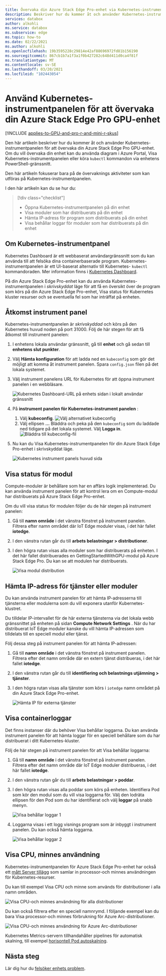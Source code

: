 ```yaml
---
title: Övervaka din Azure Stack Edge Pro-enhet via Kubernetes-instrumentpanelen | Microsoft Docs
description: Beskriver hur du kommer åt och använder Kubernetes-instrumentpanelen för att övervaka din Azure Stack Edge Pro-enhet.
services: databox
author: alkohli
ms.service: databox
ms.subservice: edge
ms.topic: how-to
ms.date: 02/22/2021
ms.author: alkohli
ms.openlocfilehash: 19b3595228c29814e42af88696972fd81b156190
ms.sourcegitcommit: 867cb1b7a1f3a1f0b427282c648d411d0ca4f81f
ms.translationtype: MT
ms.contentlocale: sv-SE
ms.lasthandoff: 03/20/2021
ms.locfileid: "102443054"
---
```

# <a name="use-kubernetes-dashboard-to-monitor-your-azure-stack-edge-pro-gpu-device"></a>Använd Kubernetes-instrumentpanelen för att övervaka din Azure Stack Edge Pro GPU-enhet

[!INCLUDE [applies-to-GPU-and-pro-r-and-mini-r-skus](../../includes/azure-stack-edge-applies-to-gpu-pro-r-mini-r-sku.md)]

Den här artikeln beskriver hur du kommer åt och använder Kubernetes-instrumentpanelen för att övervaka din Azure Stack Edge Pro GPU-enhet. Om du vill övervaka din enhet kan du använda diagram i Azure Portal, Visa Kubernetes-instrumentpanelen eller köra `kubectl` kommandon via enhetens PowerShell-gränssnitt. 

Den här artikeln fokuserar bara på de övervaknings aktiviteter som kan utföras på Kubernetes-instrumentpanelen.

I den här artikeln kan du se hur du:

> [!div class="checklist"]
>
> * Öppna Kubernetes-instrumentpanelen på din enhet
> * Visa moduler som har distribuerats på din enhet
> * Hämta IP-adress för program som distribuerats på din enhet
> * Visa behållar loggar för moduler som har distribuerats på din enhet


## <a name="about-kubernetes-dashboard"></a>Om Kubernetes-instrumentpanel

Kubernetes Dashboard är ett webbaserat användargränssnitt som du kan använda till att felsöka dina containerbaserade program. Kubernetes-instrumentpanelen är ett UI-baserat alternativ till Kubernetes- `kubectl` kommandoraden. Mer information finns i [Kubernetes Dashboard](https://kubernetes.io/docs/tasks/access-application-cluster/web-ui-dashboard/). 

På din Azure Stack Edge Pro-enhet kan du använda Kubernetes-instrumentpanelen i *skrivskyddat* läge för att få en översikt över de program som körs på din Azure Stack Edge Pro-enhet, Visa status för Kubernetes kluster resurser och se eventuella fel som har inträffat på enheten.

## <a name="access-dashboard"></a>Åtkomst instrument panel

Kubernetes-instrumentpanelen är *skrivskyddad* och körs på den Kubernetes huvud noden på port 31000. Följ de här stegen för att få åtkomst till instrument panelen: 

1. I enhetens lokala användar gränssnitt, gå till **enhet** och gå sedan till **enhetens slut punkter**. 
1. Välj **Hämta konfiguration** för att ladda ned en `kubeconfig` som gör det möjligt att komma åt instrument panelen. Spara `config.json` filen på det lokala systemet.
1. Välj instrument panelens URL för Kubernetes för att öppna instrument panelen i en webbläsare.

    ![Kubernetes Dashboard-URL på enhets sidan i lokalt användar gränssnitt](./media/azure-stack-edge-gpu-monitor-kubernetes-dashboard/kubernetes-dashboard-url-local-ui-1.png)

1. På **instrument panelen för Kubernetes-instrument panelen** :
    
    1. Välj **kubeconfig**. 
        ![Välj alternativet kubeconfig](./media/azure-stack-edge-gpu-monitor-kubernetes-dashboard/kubernetes-dashboard-sign-in-1.png) 
    1. Välj ellipsen **...** Bläddra och peka på den `kubeconfig` som du laddade ned tidigare på det lokala systemet. Välj **Logga in**.
        ![Bläddra till kubeconfig-fil](./media/azure-stack-edge-gpu-monitor-kubernetes-dashboard/kubernetes-dashboard-sign-in-2.png)    

6. Nu kan du Visa Kubernetes-instrumentpanelen för din Azure Stack Edge Pro-enhet i skrivskyddat läge.

    ![Kubernetes instrument panels huvud sida](./media/azure-stack-edge-gpu-monitor-kubernetes-dashboard/kubernetes-dashboard-main-page-1.png)

## <a name="view-module-status"></a>Visa status för modul

Compute-moduler är behållare som har en affärs logik implementerad. Du kan använda instrument panelen för att kontrol lera om en Compute-modul har distribuerats på Azure Stack Edge Pro-enhet.

Om du vill visa status för modulen följer du de här stegen på instrument panelen:

1. Gå till **namn område** i det vänstra fönstret på instrument panelen. Filtrera efter namn området där IoT Edge moduler visas, i det här fallet **iotedge**.
1. I den vänstra rutan går du till **arbets belastningar > distributioner**.
1. I den högra rutan visas alla moduler som har distribuerats på enheten. I det här fallet distribuerades en GettingStartedWithGPU-modul på Azure Stack Edge Pro. Du kan se att modulen har distribuerats.

    ![Visa modul distribution](./media/azure-stack-edge-gpu-monitor-kubernetes-dashboard/kubernetes-view-module-deployment-1.png)

 
## <a name="get-ip-address-for-services-or-modules"></a>Hämta IP-adress för tjänster eller moduler

Du kan använda instrument panelen för att hämta IP-adresserna till tjänsterna eller modulerna som du vill exponera utanför Kubernetes-klustret. 

Du tilldelar IP-intervallet för de här externa tjänsterna via det lokala webb gränssnittet på enheten på sidan **Compute Network Settings** . När du har distribuerat IoT Edge moduler kanske du vill hämta IP-adressen som tilldelats till en speciell modul eller tjänst. 

Följ dessa steg på instrument panelen för att hämta IP-adressen:

1. Gå till **namn område** i det vänstra fönstret på instrument panelen. Filtrera efter det namn område där en extern tjänst distribueras, i det här fallet **iotedge**.
1. I den vänstra rutan går du till **identifiering och belastnings utjämning > tjänster**.
1. I den högra rutan visas alla tjänster som körs i `iotedge` namn området på din Azure Stack Edge Pro-enhet.

    ![Hämta IP för externa tjänster](./media/azure-stack-edge-gpu-monitor-kubernetes-dashboard/kubernetes-get-ip-external-service-1.png)

## <a name="view-container-logs"></a>Visa containerloggar

Det finns instanser där du behöver Visa behållar loggarna. Du kan använda instrument panelen för att hämta loggar för en speciell behållare som du har distribuerat i ditt Kubernetes-kluster.

Följ de här stegen på instrument panelen för att Visa behållar loggarna:

1. Gå till **namn område** i det vänstra fönstret på instrument panelen. Filtrera efter det namn område där IoT Edge moduler distribueras, i det här fallet **iotedge**.
1. I den vänstra rutan går du till **arbets belastningar > poddar**.
1. I den högra rutan visas alla poddar som körs på enheten. Identifiera Pod som kör den modul som du vill visa loggarna för. Välj den lodräta ellipsen för den Pod som du har identifierat och välj **loggar** på snabb menyn.

    ![Visa behållar loggar 1](./media/azure-stack-edge-gpu-monitor-kubernetes-dashboard/kubernetes-view-container-logs-1.png)

1. Loggarna visas i ett logg visnings program som är inbyggt i instrument panelen. Du kan också hämta loggarna.

    ![Visa behållar loggar 2](./media/azure-stack-edge-gpu-monitor-kubernetes-dashboard/kubernetes-view-container-logs-1.png)
    

## <a name="view-cpu-memory-usage"></a>Visa CPU, minnes användning

Kubernetes-instrumentpanelen för Azure Stack Edge Pro-enhet har också ett [mått Server tillägg](https://kubernetes.io/docs/tasks/debug-application-cluster/resource-metrics-pipeline/) som samlar in processor-och minnes användningen för Kubernetes-resurser.
 
Du kan till exempel Visa CPU och minne som används för distributioner i alla namn områden. 

![Visa CPU-och minnes användning för alla distributioner](./media/azure-stack-edge-gpu-monitor-kubernetes-dashboard/view-cpu-memory-all-1.png)

Du kan också filtrera efter en speciell namnrymd. I följande exempel kan du bara Visa processor-och minnes förbrukning för Azure Arc-distributioner.  

![Visa CPU-och minnes användning för Azure Arc-distributioner](./media/azure-stack-edge-gpu-monitor-kubernetes-dashboard/view-cpu-memory-azure-arc-1.png)

Kubernetes Metrics-servern tillhandahåller pipelines för automatisk skalning, till exempel [horisontell Pod autoskalning](https://kubernetes.io/docs/tasks/run-application/horizontal-pod-autoscale/).


## <a name="next-steps"></a>Nästa steg

Lär dig hur du [felsöker enhets problem](azure-stack-edge-gpu-troubleshoot.md).
